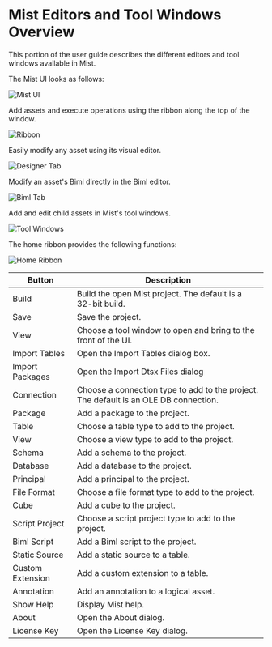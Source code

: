 # Mist Editors and Tool Windows Overview

This portion of the user guide describes the different editors and tool windows available in Mist.

The Mist UI looks as follows:

![Mist UI](/img/bimlstudio/Home1.png)

Add assets and execute operations using the ribbon along the top of the window.

![Ribbon](/img/bimlstudio/Home2.png)

Easily modify any asset using its visual editor.

![Designer Tab](/img/bimlstudio/Home3.png)

Modify an asset's Biml directly in the Biml editor.

![Biml Tab](/img/bimlstudio/Home4.png)

Add and edit child assets in Mist's tool windows.

![Tool Windows](/img/bimlstudio/Home5.png)

The home ribbon provides the following functions:

![Home Ribbon](/img/bimlstudio/Home10.png)

Button | Description
--- | ---
Build | Build the open Mist project. The default is a 32-bit build.
Save | Save the project.
View | Choose a tool window to open and bring to the front of the UI.
Import Tables | Open the Import Tables dialog box.
Import Packages | Open the Import Dtsx Files dialog
Connection | Choose a connection type to add to the project. The default is an OLE DB connection.
Package | Add a package to the project.
Table | Choose a table type to add to the project.
View | Choose a view type to add to the project.
Schema | Add a schema to the project.
Database | Add a database to the project.
Principal | Add a principal to the project.
File Format | Choose a file format type to add to the project.
Cube | Add a cube to the project.
Script Project | Choose a script project type to add to the project.
Biml Script | Add a Biml script to the project.
Static Source | Add a static source to a table.
Custom Extension | Add a custom extension to a table.
Annotation | Add an annotation to a logical asset.
Show Help | Display Mist help.
About | Open the About dialog.
License Key | Open the License Key dialog.
